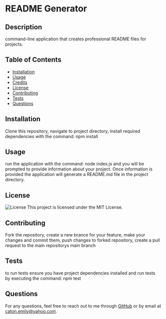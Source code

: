 
# README Generator

## Description
command-line application that creates professional README files for projects.

## Table of Contents
- [Installation](#installation)
- [Usage](#usage)
- [Credits](#credits)
- [License](#license)
- [Contributing](#contributing)
- [Tests](#tests)
- [Questions](#questions)

## Installation
Clone this repository, navigate to project directory, install required dependencies with the command: npm install

## Usage
run the application with the command: node index.js and you will be prompted to provide information about your project. Once information is provided the application will generate a README.md file in the project directory.

## License
![License](https://img.shields.io/badge/License-MIT-blue.svg) This project is licensed under the MIT License.

## Contributing
Fork the repository, create a new brance for your feature, make your changes and commit them, push changes to forked repository, create a pull request to the main repositorys main branch

## Tests
to run tests ensure you have project dependencies installed and run tests by executing the command: npm test

## Questions
For any questions, feel free to reach out to me through [GitHub](https://github.com/mLek10) or by email at caton.emily@yahoo.com.
    